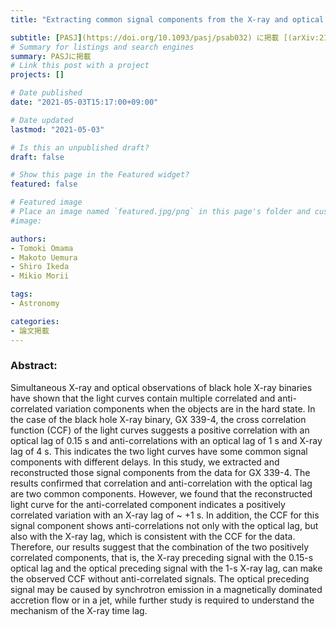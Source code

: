 ```yaml
---
title: "Extracting common signal components from the X-ray and optical light curves of GX 339-4: new view for anti-correlation"

subtitle: [PASJ](https://doi.org/10.1093/pasj/psab032) に掲載 [(arXiv:2104.07338)](https://arxiv.org/abs/2104.07338)
# Summary for listings and search engines
summary: PASJに掲載
# Link this post with a project
projects: []

# Date published
date: "2021-05-03T15:17:00+09:00"

# Date updated
lastmod: "2021-05-03"

# Is this an unpublished draft?
draft: false

# Show this page in the Featured widget?
featured: false

# Featured image
# Place an image named `featured.jpg/png` in this page's folder and customize its options here.
#image:

authors:
- Tomoki Omama
- Makoto Uemura
- Shiro Ikeda
- Mikio Morii

tags:
- Astronomy

categories:
- 論文掲載
---
```


### Abstract:

Simultaneous X-ray and optical observations of black hole X-ray binaries have shown that the light curves contain multiple correlated and anti-correlated variation components when the objects are in the hard state. In the case of the black hole X-ray binary, GX 339-4, the cross correlation function (CCF) of the light curves suggests a positive correlation with an optical lag of 0.15 s and anti-correlations with an optical lag of 1 s and X-ray lag of 4 s. This indicates the two light curves have some common signal components with different delays. In this study, we extracted and reconstructed those signal components from the data for GX 339-4. The results confirmed that correlation and anti-correlation with the optical lag are two common components. However, we found that the reconstructed light curve for the anti-correlated component indicates a positively correlated variation with an X-ray lag of ~ +1 s. In addition, the CCF for this signal component shows anti-correlations not only with the optical lag, but also with the X-ray lag, which is consistent with the CCF for the data. Therefore, our results suggest that the combination of the two positively correlated components, that is, the X-ray preceding signal with the 0.15-s optical lag and the optical preceding signal with the 1-s X-ray lag, can make the observed CCF without anti-correlated signals. The optical preceding signal may be caused by synchrotron emission in a magnetically dominated accretion flow or in a jet, while further study is required to understand the mechanism of the X-ray time lag.

